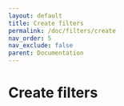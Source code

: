 ```yaml
---
layout: default
title: Create filters
permalink: /doc/filters/create
nav_order: 5
nav_exclude: false
parent: Documentation
---
```


# Create filters
